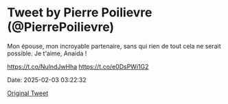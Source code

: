 # Tweet by Pierre Poilievre (@PierrePoilievre)

Mon épouse, mon incroyable partenaire, sans qui rien de tout cela ne serait possible. Je t'aime, Anaida !

https://t.co/NulndJwHha https://t.co/e0DsPWi1G2

Date: 2025-02-03 03:22:32

[Original Tweet](https://x.com/PierrePoilievre/status/1886253913411617265)
